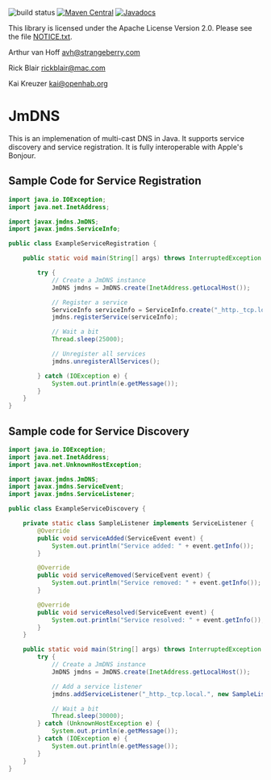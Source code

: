 ![build status](https://travis-ci.org/openhab/jmdns.svg)
[![Maven Central](https://maven-badges.herokuapp.com/maven-central/org.jmdns/jmdns/badge.svg)](https://maven-badges.herokuapp.com/maven-central/org.jmdns/jmdns)
[![Javadocs](http://www.javadoc.io/badge/org.jmdns/jmdns.svg)](http://www.javadoc.io/doc/org.jmdns/jmdns)

This library is licensed under the Apache License Version 2.0.
Please see the file [NOTICE.txt](NOTICE.txt).  

Arthur van Hoff
avh@strangeberry.com

Rick Blair
rickblair@mac.com

Kai Kreuzer
kai@openhab.org

# JmDNS

This is an implemenation of multi-cast DNS in Java. It
supports service discovery and service registration. It is fully
interoperable with Apple's Bonjour. 

## Sample Code for Service Registration

```java
import java.io.IOException;
import java.net.InetAddress;

import javax.jmdns.JmDNS;
import javax.jmdns.ServiceInfo;

public class ExampleServiceRegistration {

    public static void main(String[] args) throws InterruptedException {

        try {
            // Create a JmDNS instance
            JmDNS jmdns = JmDNS.create(InetAddress.getLocalHost());

            // Register a service
            ServiceInfo serviceInfo = ServiceInfo.create("_http._tcp.local.", "example", 1234, "path=index.html");
            jmdns.registerService(serviceInfo);

            // Wait a bit
            Thread.sleep(25000);

            // Unregister all services
            jmdns.unregisterAllServices();

        } catch (IOException e) {
            System.out.println(e.getMessage());
        }
    }
}
```


## Sample code for Service Discovery

```java
import java.io.IOException;
import java.net.InetAddress;
import java.net.UnknownHostException;

import javax.jmdns.JmDNS;
import javax.jmdns.ServiceEvent;
import javax.jmdns.ServiceListener;

public class ExampleServiceDiscovery {

    private static class SampleListener implements ServiceListener {
        @Override
        public void serviceAdded(ServiceEvent event) {
            System.out.println("Service added: " + event.getInfo());
        }

        @Override
        public void serviceRemoved(ServiceEvent event) {
            System.out.println("Service removed: " + event.getInfo());
        }

        @Override
        public void serviceResolved(ServiceEvent event) {
            System.out.println("Service resolved: " + event.getInfo());
        }
    }

    public static void main(String[] args) throws InterruptedException {
        try {
            // Create a JmDNS instance
            JmDNS jmdns = JmDNS.create(InetAddress.getLocalHost());

            // Add a service listener
            jmdns.addServiceListener("_http._tcp.local.", new SampleListener());

            // Wait a bit
            Thread.sleep(30000);
        } catch (UnknownHostException e) {
            System.out.println(e.getMessage());
        } catch (IOException e) {
            System.out.println(e.getMessage());
        }
    }
}
```
